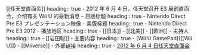 [[任天堂直面会]]
heading:: true
	- 2012 年 6 月 4 日，任天堂召开 E3 展前直面会，介绍有关 Wii U 的最新消息
	- 日版标题
	  heading:: true
		- Nintendo Direct Pre E3 プレゼンテーション映像
	- 美版标题
	  heading:: true
		- Nintendo Direct Pre E3 2012
	- 播放地区
	  heading:: true
		- [[日本]]
		- [[北美]]
		- [[欧洲]]
	- 主持人
	  heading:: true
		- [[岩田聪]]
	- 主要内容
	  heading:: true
		- [Wii U GamePad]([[Wii U]])
		- [[Miiverse]]
	- 外部链接
	  heading:: true
		- [2012 年 6 月 4 日任天堂直面会](https://www.bilibili.com/video/BV12E411a73P/)